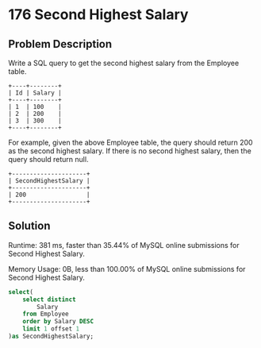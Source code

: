 # 176 Second Highest Salary

## Problem Description

Write a SQL query to get the second highest salary from the Employee table.
```
+----+--------+
| Id | Salary |
+----+--------+
| 1  | 100    |
| 2  | 200    |
| 3  | 300    |
+----+--------+
```
For example, given the above Employee table, the query should return 200 as the second highest salary. If there is no second highest salary, then the query should return null.
```
+---------------------+
| SecondHighestSalary |
+---------------------+
| 200                 |
+---------------------+
```

## Solution

Runtime: 381 ms, faster than 35.44% of MySQL online submissions for Second Highest Salary.

Memory Usage: 0B, less than 100.00% of MySQL online submissions for Second Highest Salary.

```sql
select(
    select distinct
        Salary
    from Employee
    order by Salary DESC
    limit 1 offset 1
)as SecondHighestSalary;
```

